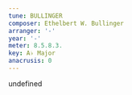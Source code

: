 ```yaml
---
tune: BULLINGER
composer: Ethelbert W. Bullinger
arranger: '-'
year: '-'
meter: 8.5.8.3.
key: A♭ Major
anacrusis: 0
---
```

undefined